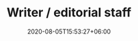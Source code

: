 ---
title:  "Writer / editorial staff"
date:   2020-08-05T15:53:27+06:00
draft: false
description: "This is Occupation description"
weight: 8
---